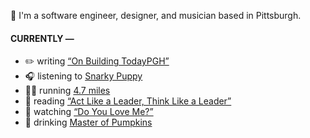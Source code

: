 👋 I'm a software engineer, designer, and musician based in Pittsburgh.

#### CURRENTLY —

* ✏️ writing [“On Building TodayPGH”](https://amoscato.com/journal/on-building-todaypgh/)
* 🎧 listening to [Snarky Puppy](https://www.last.fm/music/Snarky+Puppy/_/Whitecap+-+2020+Remaster)
* 🏃‍♂️ running [4.7 miles](https://www.strava.com/activities/4555174119)
* 📘 reading [“Act Like a Leader, Think Like a Leader”](https://www.goodreads.com/book/show/21413975-act-like-a-leader-think-like-a-leader)
* 🍿 watching [“Do You Love Me?”](https://youtu.be/fn3KWM1kuAw)
* 🍺 drinking [Master of Pumpkins](https://untappd.com/user/namoscato/checkin/954066263)
